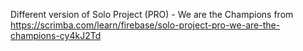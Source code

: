 Different version of Solo Project (PRO) - We are the Champions from https://scrimba.com/learn/firebase/solo-project-pro-we-are-the-champions-cy4kJ2Td
